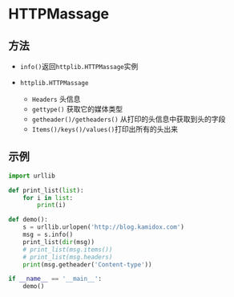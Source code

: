 # HTTPMassage

## 方法

* `info()`返回`httplib.HTTPMassage`实例


* `httplib.HTTPMassage`
  * `Headers` 头信息
  * `gettype()` 获取它的媒体类型
  * `getheader()/getheaders()` 从打印的头信息中获取到头的字段
  * `Items()/keys()/values()`打印出所有的头出来

## 示例

````python
import urllib

def print_list(list):
    for i in list:
        print(i)

def demo():
    s = urllib.urlopen('http://blog.kamidox.com')
    msg = s.info()
    print_list(dir(msg))
    # print_list(msg.items())
    # print_list(msg.headers)
    print(msg.getheader('Content-type'))

if __name__ == '__main__':
    demo()
````

